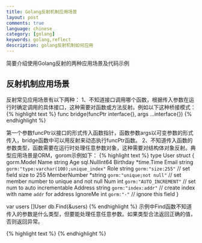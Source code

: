 ```yaml
---
title: Golang反射机制应用场景
layout: post
comments: true
language: chinese
category: [golang]
keywords: golang,reflect
description: golang反射机制如何应用
---
```


简要介绍使用Golang反射的两种应用场景及代码示例

<!-- more -->

## 反射机制应用场景
反射常见应用场景有以下两种：
1、不知道接口调用哪个函数，根据传入参数在运行时确定调用的具体接口，这种需要对函数或方法反射。例如以下这种桥接模式：
{% highlight text %}
func bridge(funcPtr interface{}, args ...interface{})
{% endhighlight %}

第一个参数funcPtr以接口的形式传入函数指针，函数参数args以可变参数的形式传入，bridge函数中可以用反射来动态执行funcPtr函数。
2、不知道传入函数的参数类型，函数需要在运行时处理任意参数对象，这种需要对结构体对象反射。典型应用场景是ORM，gorom示例如下：
{% highlight text %}
type User struct {
  gorm.Model
  Name         string
  Age          sql.NullInt64
  Birthday     *time.Time
  Email        string  `gorm:"type:varchar(100);unique_index"`
  Role         string  `gorm:"size:255"` // set field size to 255
  MemberNumber *string `gorm:"unique;not null"` // set member number to unique and not null
  Num          int     `gorm:"AUTO_INCREMENT"` // set num to auto incrementable
  Address      string  `gorm:"index:addr"` // create index with name `addr` for address
  IgnoreMe     int     `gorm:"-"` // ignore this field
}

var users []User
db.Find(&users)
{% endhighlight %}
示例中Find函数不知道传入的参数是什么类型，但要能处理任意任意参数。如果类型合法返回正确的值，否则返回异常。




{% highlight text %}
{% endhighlight %}
